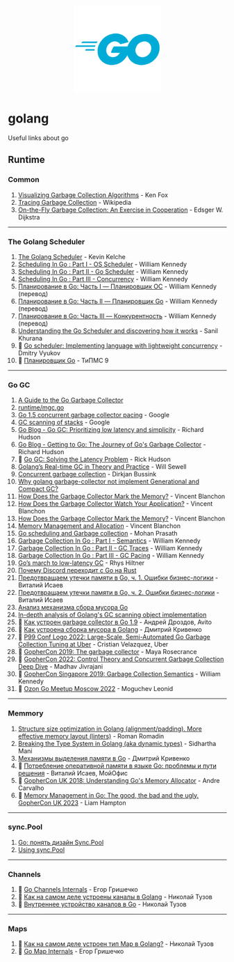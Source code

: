 <div id="logo" align="center">
  <img src="https://github.com/devicons/devicon/blob/master/icons/go/go-original-wordmark.svg" width="200px"/>
</div>

# golang
Useful links about go

## Runtime

### Common
1. [Visualizing Garbage Collection Algorithms](https://spin.atomicobject.com/2014/09/03/visualizing-garbage-collection-algorithms/) - Ken Fox
2. [Tracing Garbage Collection](https://en.wikipedia.org/wiki/Tracing_garbage_collection) - Wikipedia
3. [On-the-Fly Garbage Collection: An Exercise in Cooperation](https://lamport.azurewebsites.net/pubs/garbage.pdf) - Edsger W. Dijkstra
---

### The Golang Scheduler
1. [The Golang Scheduler](https://www.kelche.co/blog/go/golang-scheduling/) - Kevin Kelche
1. [Scheduling In Go : Part I - OS Scheduler](https://www.ardanlabs.com/blog/2018/08/scheduling-in-go-part1.html) - William Kennedy
1. [Scheduling In Go : Part II - Go Scheduler](https://www.ardanlabs.com/blog/2018/08/scheduling-in-go-part2.html) - William Kennedy 
1. [Scheduling In Go : Part III - Concurrency](https://www.ardanlabs.com/blog/2018/12/scheduling-in-go-part3.html) - William Kennedy
1. [Планирование в Go: Часть I — Планировщик ОС](https://habr.com/ru/articles/478168/) - William Kennedy (перевод)
1. [Планирование в Go: Часть II — Планировщик Go](https://habr.com/ru/articles/489862/) - William Kennedy (перевод)
1. [Планирование в Go: Часть III — Конкурентность](https://habr.com/ru/articles/761606/) - William Kennedy (перевод)
1. [Understanding the Go Scheduler and discovering how it works](https://medium.com/@sanilkhurana7/understanding-the-go-scheduler-and-looking-at-how-it-works-e431a6daacf) - Sanil Khurana
1. :movie_camera: [Go scheduler: Implementing language with lightweight concurrency](https://www.youtube.com/watch?v=-K11rY57K7k) - Dmitry Vyukov
1. :movie_camera: [Планировщик Go](https://www.youtube.com/watch?v=TRoFIaHdjB8) - ТиПМС 9
---

### Go GC
1. [A Guide to the Go Garbage Collector](https://go.dev/doc/gc-guide)
2. [runtime/mgc.go](https://github.com/golang/go/blob/dev.boringcrypto.go1.17/src/runtime/mgc.go#L5)
3. [Go 1.5 concurrent garbage collector pacing](https://docs.google.com/document/d/1wmjrocXIWTr1JxU-3EQBI6BK6KgtiFArkG47XK73xIQ/edit#heading=h.xy314pvxblbm) - Google
4. [GC scanning of stacks](https://docs.google.com/document/d/1un-Jn47yByHL7I0aVIP_uVCMxjdM5mpelJhiKlIqxkE/edit#heading=h.bvezjdnoi4no) - Google
5. [Go Blog - Go GC: Prioritizing low latency and simplicity](https://go.dev/blog/go15gc) - Richard Hudson
6. [Go Blog - Getting to Go: The Journey of Go's Garbage Collector](https://go.dev/blog/ismmkeynote) - Richard Hudson
7. :movie_camera: [Go GC: Solving the Latency Problem](https://www.youtube.com/watch?v=aiv1JOfMjm0&list=PL2ntRZ1ySWBf-_z-gHCOR2N156Nw930Hm&index=17) - Rick Hudson
8. [Golang’s Real-time GC in Theory and Practice](https://making.pusher.com/golangs-real-time-gc-in-theory-and-practice/) - Will Sewell
9. [Concurrent garbage collection](https://github.com/rubinius/rubinius-website-archive/blob/cf54187d421275eec7d2db0abd5d4c059755b577/_posts/2013-06-22-concurrent-garbage-collection.markdown) - Dirkjan Bussink
10. [Why golang garbage-collector not implement Generational and Compact GC?](https://groups.google.com/g/golang-nuts/c/KJiyv2mV2pU)
11. [How Does the Garbage Collector Mark the Memory?](https://medium.com/a-journey-with-go/go-how-does-the-garbage-collector-mark-the-memory-72cfc12c6976) - Vincent Blanchon
12. [How Does the Garbage Collector Watch Your Application?](https://medium.com/a-journey-with-go/go-how-does-the-garbage-collector-watch-your-application-dbef99be2c35) - Vincent Blanchon
13. [How Does the Garbage Collector Mark the Memory?](https://medium.com/a-journey-with-go/go-how-does-the-garbage-collector-mark-the-memory-72cfc12c6976) - Vincent Blanchon
14. [Memory Management and Allocation](https://medium.com/a-journey-with-go/go-memory-management-and-allocation-a7396d430f44) - Vincent Blanchon
15. [Go scheduling and Garbage collection](https://medium.com/@openmohan/go-scheduling-and-garbage-collection-91b5144bc26b) - Mohan Prasath
16. [Garbage Collection In Go : Part I - Semantics](https://www.ardanlabs.com/blog/2018/12/garbage-collection-in-go-part1-semantics.html) - William Kennedy
17. [Garbage Collection In Go : Part II - GC Traces](https://www.ardanlabs.com/blog/2019/05/garbage-collection-in-go-part2-gctraces.html) - William Kennedy
18. [Garbage Collection In Go : Part III - GC Pacing](https://www.ardanlabs.com/blog/2019/07/garbage-collection-in-go-part3-gcpacing.html) - William Kennedy
19. [Go’s march to low-latency GC](https://blog.twitch.tv/en/2016/07/05/gos-march-to-low-latency-gc-a6fa96f06eb7/#2f2f) - Rhys Hiltner
20. [Почему Discord переходит с Go на Rust](https://habr.com/ru/post/487116/)
21. [Предотвращаем утечки памяти в Go, ч. 1. Ошибки бизнес-логики](https://habr.com/ru/company/ncloudtech/blog/675390/) - Виталий Исаев
22. [Предотвращаем утечки памяти в Go, ч. 2. Ошибки бизнес-логики](https://habr.com/ru/company/ncloudtech/blog/676960/) - Виталий Исаев
23. [Анализ механизма сбора мусора Go](https://russianblogs.com/article/3396205378/)
24. [In-depth analysis of Golang's GC scanning object implementation](https://blog.600mb.com/a?ID=01750-8ccdc0e3-5fd3-47c1-a302-88bf6c5be2fa)
25. :movie_camera: [Как устроен garbage collector в Go 1.9](https://www.youtube.com/watch?v=CX4GSErFenI) - Андрей Дроздов, Avito
26. :movie_camera: [Как устроена сборка мусора в Golang](https://www.youtube.com/watch?v=CX4GSErFenI) - Дмитрий Кривенко
27. :movie_camera: [P99 Conf Logo 2022: Large-Scale, Semi-Automated Go Garbage Collection Tuning at Uber](https://www.youtube.com/watch?v=vmFWSGE51w0) - Cristian Velazquez, Uber
28. :movie_camera: [GopherCon 2019: The garbage collector](https://www.youtube.com/watch?v=gPxFOMuhnUU) - Maya Rosecrance
29. :movie_camera: [GopherCon 2022: Control Theory and Concurrent Garbage Collection Deep Dive](https://www.youtube.com/watch?v=We-8RSk4eZA&list=PL2ntRZ1ySWBfiSJSt-zPRbVSMDfK0EwQC) - Madhav Jivrajani
30. :movie_camera: [GopherCon Singapore 2019: Garbage Collection Semantics](https://www.youtube.com/watch?v=q4HoWwdZUHs) - William Kennedy
31. :movie_camera: [Ozon Go Meetup Moscow 2022](https://www.youtube.com/watch?v=PB4vA5eId4c) - Moguchev Leonid
---

### Memmory 
1. [Structure size optimization in Golang (alignment/padding). More effective memory layout (linters)](https://itnext.io/structure-size-optimization-in-golang-alignment-padding-more-effective-memory-layout-linters-fffdcba27c61) - Roman Romadin
2. [Breaking the Type System in Golang (aka dynamic types)](https://medium.com/@utter_babbage/breaking-the-type-system-in-golang-aka-dynamic-types-8b86c35d897b) - Sidhartha Mani
3. [Механизмы выделения памяти в Go](https://www.youtube.com/watch?v=CX4GSErFenI) - Дмитрий Кривенко
4. :movie_camera: [Потребление оперативной памяти в языке Go: проблемы и пути решения](https://www.youtube.com/watch?v=_BbhmaZupqs) - Виталий Исаев, МойОфис
5. :movie_camera: [GopherCon UK 2018: Understanding Go's Memory Allocator](https://www.youtube.com/results?search_query=go+garbage+collector) - Andre Carvalho
6. :movie_camera: [Memory Management in Go: The good, the bad and the ugly. GopherCon UK 2023](https://youtu.be/SKenR18NM04?si=G5Ae7OSH9WuO8PDu) - Liam Hampton
---

### sync.Pool
1. [Go: понять дизайн Sync.Pool](https://dev-gang.ru/article/go-ponjat-dizain-syncpool-cpvecztx8e/)
2. [Using sync.Pool](https://developer20.com/using-sync-pool/)
---

### Channels
1. :movie_camera: [Go Channels Internals](https://www.youtube.com/watch?v=Tp5xhTMFuLU) - Егор Гришечко
1. :movie_camera: [Как на самом деле устроены каналы в Golang](https://www.youtube.com/watch?v=ZTJcaP4G4JM) - Николай Тузов
1. :movie_camera: [Внутреннее устройство каналов в Go](https://www.youtube.com/watch?v=ZTJcaP4G4JM) - Николай Тузов
---

### Maps
1. :movie_camera: [Как на самом деле устроен тип Map в Golang?]([https://www.youtube.com/watch?v=P_SXTUiA-9Y](https://www.youtube.com/watch?v=P_SXTUiA-9Y)) - Николай Тузов
1. :movie_camera: [Go Map Internals](https://www.youtube.com/watch?v=3n1QkOI-y2g) - Егор Гришечко
